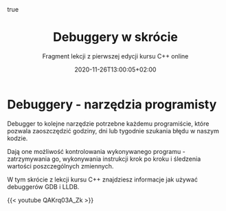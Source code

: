 ﻿---
title: "Debuggery w skrócie"
subtitle: "Fragment lekcji z pierwszej edycji kursu C++ online"
date: 2020-11-26T13:00:05+02:00
lastmod: 2020-11-26T13:00:05+02:00
draft: false
author: ""
authorLink: ""
description: ""
summary: ""
url: "/post/debuggery-w-skrocie"

tags: ["c++", "kurs online", "narzedzia", "debuggery"]
categories: ["Post", "Kurs C++ online", "W skrócie"]
keywords: ["debugger co to", "debugger jak używać", "debugowanie"]
hiddenFromHomePage: false
hiddenFromSearch: false

featuredImage: "featured.png"
featuredImagePreview: "/post/debuggery-w-skrocie/featured.png"

toc:
  enable: false
math:
  enable: false
lightgallery: false
share:
  enable: true
comment:
  enable: true
license: ""
---

# Debuggery - narzędzia programisty

Debugger to kolejne narzędzie potrzebne każdemu programiście, które pozwala zaoszczędzić godziny, dni lub tygodnie szukania błędu w naszym kodzie.

Dają one możliwość kontrolowania wykonywanego programu - zatrzymywania go, wykonywania instrukcji krok po kroku i śledzenia wartości poszczególnych zmiennych.

W tym skrócie z lekcji kursu C++ znajdziesz informacje jak używać debuggerów GDB i LLDB.

{{< youtube QAKrq03A_Zk >}}
